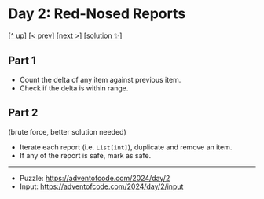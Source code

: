 # Day 2: Red-Nosed Reports

[[^ up]](../../README.asciidoc) [[< prev]](../day-01/README.MD) [[next >]](../day-03/README.MD) [[solution ✨]](./solve.py)

<!-- article begin -->

## Part 1

- Count the delta of any item against previous item.
- Check if the delta is within range.

## Part 2

(brute force, better solution needed)

- Iterate each report (i.e. `List[int]`), duplicate and remove an item.
- If any of the report is safe, mark as safe.

<!-- article end -->

---

* Puzzle: https://adventofcode.com/2024/day/2
* Input: https://adventofcode.com/2024/day/2/input
